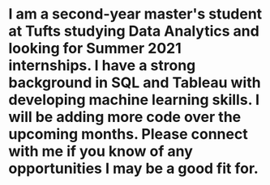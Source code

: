 # I am a second-year master's student at Tufts studying Data Analytics and looking for Summer 2021 internships. I have a strong background in SQL and Tableau with developing machine learning skills. I will be adding more code over the upcoming months. Please connect with me if you know of any opportunities I may be a good fit for. 
